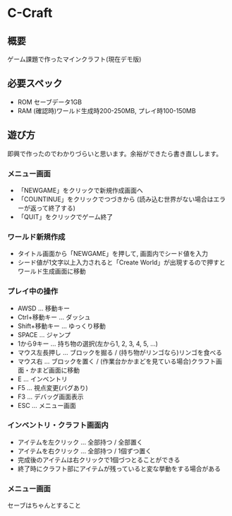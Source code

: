 # C-Craft
## 概要
ゲーム課題で作ったマインクラフト(現在デモ版)
## 必要スペック
- ROM セーブデータ1GB
- RAM (確認時)ワールド生成時200-250MB, プレイ時100-150MB
## 遊び方
即興で作ったのでわかりづらいと思います。余裕ができたら書き直しします。
### メニュー画面
- 「NEWGAME」をクリックで新規作成画面へ
- 「COUNTINUE」をクリックでつづきから (読み込む世界がない場合はエラーが返って終了する)
- 「QUIT」をクリックでゲーム終了
### ワールド新規作成
- タイトル画面から「NEWGAME」を押して, 画面内でシード値を入力
- シード値が1文字以上入力されると「Create World」が出現するので押すとワールド生成画面に移動

### プレイ中の操作
- AWSD ... 移動キー
- Ctrl+移動キー ... ダッシュ
- Shift+移動キー ... ゆっくり移動
- SPACE ... ジャンプ
- 1から9キー ... 持ち物の選択(左から1, 2, 3, 4, 5, ...)
- マウス左長押し ... ブロックを掘る / (持ち物がリンゴなら)リンゴを食べる
- マウス右 ... ブロックを置く / (作業台かかまどを見ている場合)クラフト画面・かまど画面に移動
- E ... インベントリ
- F5 ... 視点変更(バグあり)
- F3 ... デバッグ画面表示
- ESC ... メニュー画面

### インベントリ・クラフト画面内
- アイテムを左クリック ... 全部持つ / 全部置く
- アイテムを右クリック ... 全部持つ / 1個ずつ置く
- 完成後のアイテムは右クリックで1個づつとることができる
- 終了時にクラフト部にアイテムが残っていると変な挙動をする場合がある
### メニュー画面
セーブはちゃんとすること